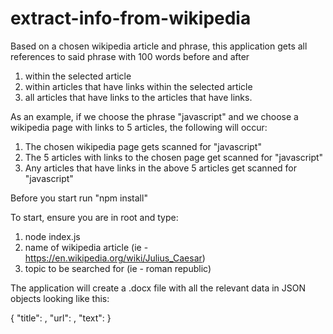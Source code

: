 # extract-info-from-wikipedia


Based on a chosen wikipedia article and phrase, this application gets all references to said phrase with 100 words before and after
1) within the selected article
2) within articles that have links within the selected article
3) all articles that have links to the articles that have links.

As an example, if we choose the phrase "javascript" and we choose a wikipedia page with links to 5 articles, the following will occur:
1) The chosen wikipedia page gets scanned for "javascript"
2) The 5 articles with links to the chosen page get scanned for "javascript"
3) Any articles that have links in the above 5 articles get scanned for "javascript"

Before you start run "npm install"

To start, ensure you are in root and type:
1. node index.js
2. name of wikipedia article (ie - https://en.wikipedia.org/wiki/Julius_Caesar)
3. topic to be searched for (ie - roman republic)

The application will create a .docx file with all the relevant data in JSON objects looking like this:

{
  "title": ,
  "url": ,
  "text":
}
